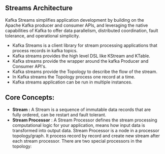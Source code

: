 ## Streams Architecture

Kafka Streams simplifies application development by building on the Apache Kafka producer and consumer APIs, and leveraging the native capabilities of Kafka to offer data parallelism, distributed coordination, fault tolerance, and operational simplicity.

 - Kafka Streams is a client library for stream processing applications that process records in kafka topics.
 - Kafka streams provides the high level DSL like KStream and KTable.
 - Kafka streams provide the wrapper around the kafka Producer and Consumer API's.
 - Kafka streams provide the Topology to describe the flow of the stream.
 - In Kafka streams the Topology process one record at a time.
 - Kafka streams application can be run in multiple instances. 

## Core Concepts:

 

 - **Stream :** A Stream is a sequence of immutable data records that are fully ordered, can be restart and fault tolerant.
 - **Stream Processor** : A Stream Processor defines the stream processing computational logic for your application, means how input data is transformed into output data. Stream Processor is a node in a processor topology/graph. It process record by record and create new stream after each stream processor. There are two special processors in the topology:

<!--stackedit_data:
eyJoaXN0b3J5IjpbOTM1NDU1NjUyLC02NzYyMTM5NjYsLTEwOD
gyMTQ1NTQsLTExMTM1NjM4MjYsLTE5NDQ2Nzc0NDAsMTY3Mjg4
MzczMSwtNzQ1NTg0NzEzLC02NDcyOTk2NzgsNDA4MjAzNDg2LC
0xOTQ4NDUzOTY1LDY2MzUzNDg2OCwzNjA0ODA2ODAsMTAxODEw
MDIxMywxNTYyNzc1NTY3LDU0NTExNjMyMywxNjkzMzg5NjU5LC
0zNTkxNDUzNTksNDc2NDM1MDQ3LC0xMTc1NTM2ODc5LDYyOTgw
Mjc3M119
-->